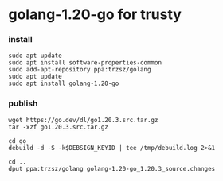 # golang-1.20-go for trusty

### install
```
sudo apt update
sudo apt install software-properties-common
sudo add-apt-repository ppa:trzsz/golang
sudo apt update
sudo apt install golang-1.20-go
```

### publish
```
wget https://go.dev/dl/go1.20.3.src.tar.gz
tar -xzf go1.20.3.src.tar.gz

cd go
debuild -d -S -k$DEBSIGN_KEYID | tee /tmp/debuild.log 2>&1

cd ..
dput ppa:trzsz/golang golang-1.20-go_1.20.3_source.changes
```
